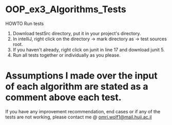 # OOP_ex3_Algorithms_Tests
HOWTO Run tests
1. Download testSrc directory, put it in your project's directory.
2. In intelliJ, right click on the directory -> mark directory as -> test sources root.
3. If you haven't already, right click on junit in line 17 and download junit 5.
4. Run all tests together or individually as you please.

# Assumptions I made over the input of each algorithm are stated as a comment above each test.
If you have any improvement recommendation, end cases or if any of the tests are not working, please contact me @ omri.wolf1@mail.huji.ac.il
